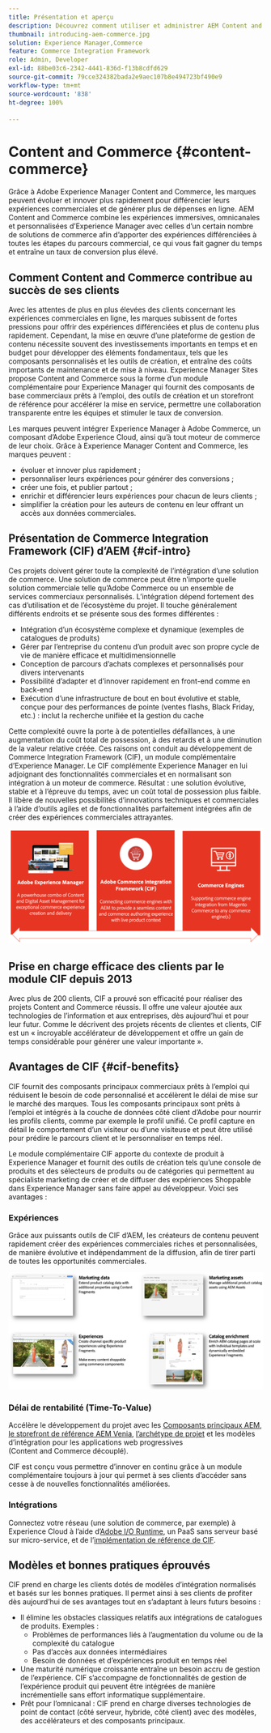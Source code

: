 ```yaml
---
title: Présentation et aperçu
description: Découvrez comment utiliser et administrer AEM Content and Commerce avec des articles utiles sur les intégrations et sur la prise en main d’AEM Storefront.
thumbnail: introducing-aem-commerce.jpg
solution: Experience Manager,Commerce
feature: Commerce Integration Framework
role: Admin, Developer
exl-id: 88be03c6-2342-4441-836d-f13b8cdfd629
source-git-commit: 79cce324382bada2e9aec107b8e494723bf490e9
workflow-type: tm+mt
source-wordcount: '838'
ht-degree: 100%

---
```


# Content and Commerce {#content-commerce}

Grâce à Adobe Experience Manager Content and Commerce, les marques peuvent évoluer et innover plus rapidement pour différencier leurs expériences commerciales et de générer plus de dépenses en ligne. AEM Content and Commerce combine les expériences immersives, omnicanales et personnalisées d’Experience Manager avec celles d’un certain nombre de solutions de commerce afin d’apporter des expériences différenciées à toutes les étapes du parcours commercial, ce qui vous fait gagner du temps et entraîne un taux de conversion plus élevé.

## Comment Content and Commerce contribue au succès de ses clients

Avec les attentes de plus en plus élevées des clients concernant les expériences commerciales en ligne, les marques subissent de fortes pressions pour offrir des expériences différenciées et plus de contenu plus rapidement. Cependant, la mise en œuvre d’une plateforme de gestion de contenu nécessite souvent des investissements importants en temps et en budget pour développer des éléments fondamentaux, tels que les composants personnalisés et les outils de création, et entraîne des coûts importants de maintenance et de mise à niveau. Experience Manager Sites propose Content and Commerce sous la forme d’un module complémentaire pour Experience Manager qui fournit des composants de base commerciaux prêts à l’emploi, des outils de création et un storefront de référence pour accélérer la mise en service, permettre une collaboration transparente entre les équipes et stimuler le taux de conversion.

Les marques peuvent intégrer Experience Manager à Adobe Commerce, un composant d’Adobe Experience Cloud, ainsi qu’à tout moteur de commerce de leur choix. Grâce à Experience Manager Content and Commerce, les marques peuvent :

* évoluer et innover plus rapidement ;
* personnaliser leurs expériences pour générer des conversions ;
* créer une fois, et publier partout ;
* enrichir et différencier leurs expériences pour chacun de leurs clients ;
* simplifier la création pour les auteurs de contenu en leur offrant un accès aux données commerciales.

## Présentation de Commerce Integration Framework (CIF) d’AEM {#cif-intro}

Ces projets doivent gérer toute la complexité de l’intégration d’une solution de commerce. Une solution de commerce peut être n’importe quelle solution commerciale telle qu’Adobe Commerce ou un ensemble de services commerciaux personnalisés. L’intégration dépend fortement des cas d’utilisation et de l’écosystème du projet. Il touche généralement différents endroits et se présente sous des formes différentes :

* Intégration d’un écosystème complexe et dynamique (exemples de catalogues de produits)
* Gérer par l’entreprise du contenu d’un produit avec son propre cycle de vie de manière efficace et multidimensionnelle
* Conception de parcours d’achats complexes et personnalisés pour divers intervenants
* Possibilité d’adapter et d’innover rapidement en front-end comme en back-end
* Exécution d’une infrastructure de bout en bout évolutive et stable, conçue pour des performances de pointe (ventes flashs, Black Friday, etc.) : inclut la recherche unifiée et la gestion du cache

Cette complexité ouvre la porte à de potentielles défaillances, à une augmentation du coût total de possession, à des retards et à une diminution de la valeur relative créée. Ces raisons ont conduit au développement de Commerce Integration Framework (CIF), un module complémentaire d’Experience Manager. Le CIF complémente Experience Manager en lui adjoignant des fonctionnalités commerciales et en normalisant son intégration à un moteur de commerce. Résultat : une solution évolutive, stable et à l’épreuve du temps, avec un coût total de possession plus faible. Il libère de nouvelles possibilités d’innovations techniques et commerciales à l’aide d’outils agiles et de fonctionnalités parfaitement intégrées afin de créer des expériences commerciales attrayantes.

![Éléments du module CIF](./assets/CIF/CIF_Overview.png)

## Prise en charge efficace des clients par le module CIF depuis 2013

Avec plus de 200 clients, CIF a prouvé son efficacité pour réaliser des projets Content and Commerce réussis. Il offre une valeur ajoutée aux technologies de l’information et aux entreprises, dès aujourd’hui et pour leur futur. Comme le décrivent des projets récents de clientes et clients, CIF est un « incroyable accélérateur de développement et offre un gain de temps considérable pour générer une valeur importante ».

## Avantages de CIF {#cif-benefits}

CIF fournit des composants principaux commerciaux prêts à l’emploi qui réduisent le besoin de code personnalisé et accélèrent le délai de mise sur le marché des marques. Tous les composants principaux sont prêts à l’emploi et intégrés à la couche de données côté client d’Adobe pour nourrir les profils clients, comme par exemple le profil unifié. Ce profil capture en détail le comportement d’un visiteur ou d’une visiteuse et peut être utilisé pour prédire le parcours client et le personnaliser en temps réel.

Le module complémentaire CIF apporte du contexte de produit à Experience Manager et fournit des outils de création tels qu’une console de produits et des sélecteurs de produits ou de catégories qui permettent au spécialiste marketing de créer et de diffuser des expériences Shoppable dans Experience Manager sans faire appel au développeur. Voici ses avantages :

### Expériences

Grâce aux puissants outils de CIF d’AEM, les créateurs de contenu peuvent rapidement créer des expériences commerciales riches et personnalisées, de manière évolutive et indépendamment de la diffusion, afin de tirer parti de toutes les opportunités commerciales.

![Éléments du module CIF](./assets/CIF/CIF_Product_Experience_Management.png)

### Délai de rentabilité (Time-To-Value)

Accélère le développement du projet avec les [Composants principaux AEM](https://www.aemcomponents.dev/), [le storefront de référence AEM Venia](https://github.com/adobe/aem-cif-guides-venia), [l’archétype de projet](https://experienceleague.adobe.com/docs/experience-manager-core-components/using/developing/archetype/overview.html?lang=fr) et les modèles d’intégration pour les applications web progressives (Content and Commerce découplé).

CIF est conçu vous permettre d’innover en continu grâce à un module complémentaire toujours à jour qui permet à ses clients d’accéder sans cesse à de nouvelles fonctionnalités améliorées.

### Intégrations

Connectez votre réseau (une solution de commerce, par exemple) à Experience Cloud à l’aide d’[Adobe I/O Runtime](https://developer.adobe.com/apis/experienceplatform/runtime.html?lang=fr), un PaaS sans serveur basé sur micro-service, et de l’[implémentation de référence de CIF](https://github.com/adobe/commerce-cif-graphql-integration-reference).

## Modèles et bonnes pratiques éprouvés

CIF prend en charge les clients dotés de modèles d’intégration normalisés et basés sur les bonnes pratiques. Il permet ainsi à ses clients de profiter dès aujourd’hui de ses avantages tout en s’adaptant à leurs futurs besoins :

* Il élimine les obstacles classiques relatifs aux intégrations de catalogues de produits. Exemples :
   * Problèmes de performances liés à l’augmentation du volume ou de la complexité du catalogue
   * Pas d’accès aux données intermédiaires
   * Besoin de données et d’expériences produit en temps réel
* Une maturité numérique croissante entraîne un besoin accru de gestion de l’expérience. CIF s’accompagne de fonctionnalités de gestion de l’expérience produit qui peuvent être intégrées de manière incrémentielle sans effort informatique supplémentaire.
* Prêt pour l’omnicanal : CIF prend en charge diverses technologies de point de contact (côté serveur, hybride, côté client) avec des modèles, des accélérateurs et des composants principaux.
